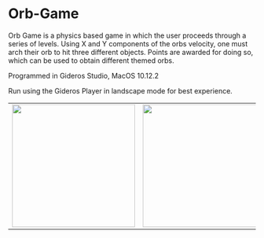# Orb-Game
Orb Game is a physics based game in which the user proceeds through a series of levels. 
Using X and Y components of the orbs velocity, one must arch their orb to hit three different objects. 
Points are awarded for doing so, which can be used to obtain different themed orbs.

Programmed in Gideros Studio, 
MacOS 10.12.2

Run using the Gideros Player in landscape mode for best experience.

<table align="center">
    <tr>
        <td>
            <img src="https://github.com/IsaacWatt/Orb-Game/blob/master/docs/orb1.jpg" width="250px">
        </td>
        <td>
            <img src="https://github.com/IsaacWatt/Orb-Game/blob/master/docs/orb1.jpg" width="250px">
        </td>
        <td>
            <img src="https://github.com/IsaacWatt/Orb-Game/blob/master/docs/orb1.jpg" width="250px">
        </td>
    </tr>
</table>
